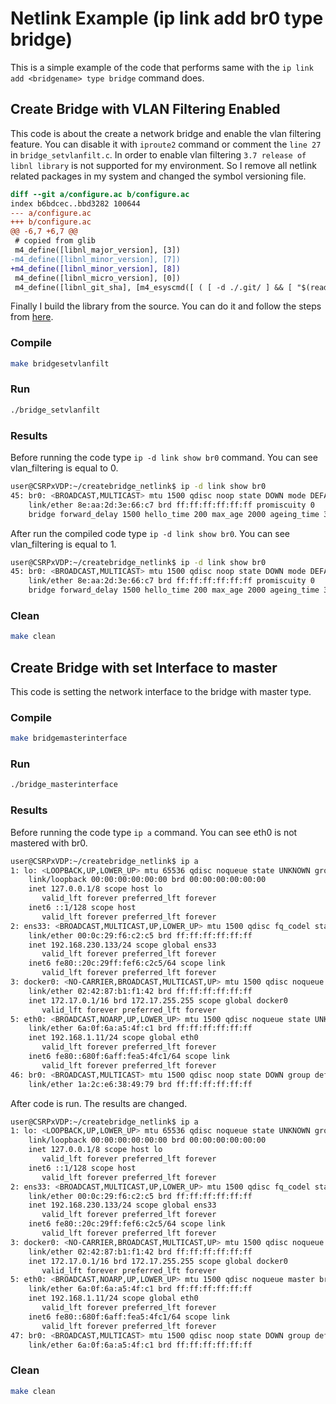 #  Netlink Example (ip link add br0 type bridge)

This is a simple example of the code that performs same with the `ip link add <bridgename> type bridge` command does.

## Create Bridge with  VLAN Filtering Enabled

This code is about the create a network bridge and enable the vlan filtering feature. You can disable it with `iproute2` command or comment the `line 27` in `bridge_setvlanfilt.c`. In order to enable vlan filtering `3.7 release of libnl library` is not supported for my environment. So I remove all netlink related packages in my system and changed the symbol versioning file.

```diff
diff --git a/configure.ac b/configure.ac
index b6bdcec..bbd3282 100644
--- a/configure.ac
+++ b/configure.ac
@@ -6,7 +6,7 @@
 # copied from glib
 m4_define([libnl_major_version], [3])
-m4_define([libnl_minor_version], [7])
+m4_define([libnl_minor_version], [8])
 m4_define([libnl_micro_version], [0])
 m4_define([libnl_git_sha], [m4_esyscmd([ ( [ -d ./.git/ ] && [ "$(readlink -f ./.git/)" = "$(readlink -f "$(git rev-parse --git-dir 2>/dev/null)" 2>/dev/null)" ] && git rev-parse --verify -q HEAD 2>/dev/null ) || true ])])
```

 Finally I build the library from the source. You can do it and follow the steps from [here](https://www.linuxfromscratch.org/blfs/view/svn/basicnet/libnl.html).

### Compile

```bash
make bridgesetvlanfilt
```

### Run

```bash
./bridge_setvlanfilt
```

### Results

Before running the code type `ip -d link show br0` command. You can see vlan_filtering is equal to 0.

```bash
user@CSRPxVDP:~/createbridge_netlink$ ip -d link show br0
45: br0: <BROADCAST,MULTICAST> mtu 1500 qdisc noop state DOWN mode DEFAULT group default qlen 1000
    link/ether 8e:aa:2d:3e:66:c7 brd ff:ff:ff:ff:ff:ff promiscuity 0 
    bridge forward_delay 1500 hello_time 200 max_age 2000 ageing_time 30000 stp_state 0 priority 32768 vlan_filtering 0 vlan_protocol 802.1Q bridge_id 8000.0:0:0:0:0:0 designated_root 8000.0:0:0:0:0:0 root_port 0 root_path_cost 0 topology_change 0 topology_change_detected 0 hello_timer    0.00 tcn_timer    0.00 topology_change_timer    0.00 gc_timer    0.00 vlan_default_pvid 1 vlan_stats_enabled 0 group_fwd_mask 0 group_address 01:80:c2:00:00:00 mcast_snooping 1 mcast_router 1 mcast_query_use_ifaddr 0 mcast_querier 0 mcast_hash_elasticity 16 mcast_hash_max 4096 mcast_last_member_count 2 mcast_startup_query_count 2 mcast_last_member_interval 100 mcast_membership_interval 26000 mcast_querier_interval 25500 mcast_query_interval 12500 mcast_query_response_interval 1000 mcast_startup_query_interval 3124 mcast_stats_enabled 0 mcast_igmp_version 2 mcast_mld_version 1 nf_call_iptables 0 nf_call_ip6tables 0 nf_call_arptables 0 addrgenmode eui64 numtxqueues 1 numrxqueues 1 gso_max_size 65536 gso_max_segs 65535 
```

After run the compiled code type `ip -d link show br0`. You can see vlan_filtering is equal to 1.

```bash
user@CSRPxVDP:~/createbridge_netlink$ ip -d link show br0
45: br0: <BROADCAST,MULTICAST> mtu 1500 qdisc noop state DOWN mode DEFAULT group default qlen 1000
    link/ether 8e:aa:2d:3e:66:c7 brd ff:ff:ff:ff:ff:ff promiscuity 0 
    bridge forward_delay 1500 hello_time 200 max_age 2000 ageing_time 30000 stp_state 0 priority 32768 vlan_filtering 1 vlan_protocol 802.1Q bridge_id 8000.0:0:0:0:0:0 designated_root 8000.0:0:0:0:0:0 root_port 0 root_path_cost 0 topology_change 0 topology_change_detected 0 hello_timer    0.00 tcn_timer    0.00 topology_change_timer    0.00 gc_timer    0.00 vlan_default_pvid 1 vlan_stats_enabled 0 group_fwd_mask 0 group_address 01:80:c2:00:00:00 mcast_snooping 1 mcast_router 1 mcast_query_use_ifaddr 0 mcast_querier 0 mcast_hash_elasticity 16 mcast_hash_max 4096 mcast_last_member_count 2 mcast_startup_query_count 2 mcast_last_member_interval 100 mcast_membership_interval 26000 mcast_querier_interval 25500 mcast_query_interval 12500 mcast_query_response_interval 1000 mcast_startup_query_interval 3124 mcast_stats_enabled 0 mcast_igmp_version 2 mcast_mld_version 1 nf_call_iptables 0 nf_call_ip6tables 0 nf_call_arptables 0 addrgenmode eui64 numtxqueues 1 numrxqueues 1 gso_max_size 65536 gso_max_segs 65535 
```

### Clean

```bash
make clean
```

##  Create Bridge with  set Interface to master

This code is setting the network interface to the bridge with master type.

### Compile

```bash
make bridgemasterinterface
```

### Run

```bash
./bridge_masterinterface
```

### Results

Before running the code type `ip a` command. You can see eth0 is not mastered with br0.


```bash
user@CSRPxVDP:~/createbridge_netlink$ ip a
1: lo: <LOOPBACK,UP,LOWER_UP> mtu 65536 qdisc noqueue state UNKNOWN group default qlen 1000
    link/loopback 00:00:00:00:00:00 brd 00:00:00:00:00:00
    inet 127.0.0.1/8 scope host lo
       valid_lft forever preferred_lft forever
    inet6 ::1/128 scope host 
       valid_lft forever preferred_lft forever
2: ens33: <BROADCAST,MULTICAST,UP,LOWER_UP> mtu 1500 qdisc fq_codel state UP group default qlen 1000
    link/ether 00:0c:29:f6:c2:c5 brd ff:ff:ff:ff:ff:ff
    inet 192.168.230.133/24 scope global ens33
       valid_lft forever preferred_lft forever
    inet6 fe80::20c:29ff:fef6:c2c5/64 scope link 
       valid_lft forever preferred_lft forever
3: docker0: <NO-CARRIER,BROADCAST,MULTICAST,UP> mtu 1500 qdisc noqueue state DOWN group default 
    link/ether 02:42:87:b1:f1:42 brd ff:ff:ff:ff:ff:ff
    inet 172.17.0.1/16 brd 172.17.255.255 scope global docker0
       valid_lft forever preferred_lft forever
5: eth0: <BROADCAST,NOARP,UP,LOWER_UP> mtu 1500 qdisc noqueue state UNKNOWN group default qlen 1000
    link/ether 6a:0f:6a:a5:4f:c1 brd ff:ff:ff:ff:ff:ff
    inet 192.168.1.11/24 scope global eth0
       valid_lft forever preferred_lft forever
    inet6 fe80::680f:6aff:fea5:4fc1/64 scope link 
       valid_lft forever preferred_lft forever
46: br0: <BROADCAST,MULTICAST> mtu 1500 qdisc noop state DOWN group default qlen 1000
    link/ether 1a:2c:e6:38:49:79 brd ff:ff:ff:ff:ff:ff
```

After code is run. The results are changed.

```bash
user@CSRPxVDP:~/createbridge_netlink$ ip a
1: lo: <LOOPBACK,UP,LOWER_UP> mtu 65536 qdisc noqueue state UNKNOWN group default qlen 1000
    link/loopback 00:00:00:00:00:00 brd 00:00:00:00:00:00
    inet 127.0.0.1/8 scope host lo
       valid_lft forever preferred_lft forever
    inet6 ::1/128 scope host 
       valid_lft forever preferred_lft forever
2: ens33: <BROADCAST,MULTICAST,UP,LOWER_UP> mtu 1500 qdisc fq_codel state UP group default qlen 1000
    link/ether 00:0c:29:f6:c2:c5 brd ff:ff:ff:ff:ff:ff
    inet 192.168.230.133/24 scope global ens33
       valid_lft forever preferred_lft forever
    inet6 fe80::20c:29ff:fef6:c2c5/64 scope link 
       valid_lft forever preferred_lft forever
3: docker0: <NO-CARRIER,BROADCAST,MULTICAST,UP> mtu 1500 qdisc noqueue state DOWN group default 
    link/ether 02:42:87:b1:f1:42 brd ff:ff:ff:ff:ff:ff
    inet 172.17.0.1/16 brd 172.17.255.255 scope global docker0
       valid_lft forever preferred_lft forever
5: eth0: <BROADCAST,NOARP,UP,LOWER_UP> mtu 1500 qdisc noqueue master br0 state UNKNOWN group default qlen 1000
    link/ether 6a:0f:6a:a5:4f:c1 brd ff:ff:ff:ff:ff:ff
    inet 192.168.1.11/24 scope global eth0
       valid_lft forever preferred_lft forever
    inet6 fe80::680f:6aff:fea5:4fc1/64 scope link 
       valid_lft forever preferred_lft forever
47: br0: <BROADCAST,MULTICAST> mtu 1500 qdisc noop state DOWN group default qlen 1000
    link/ether 6a:0f:6a:a5:4f:c1 brd ff:ff:ff:ff:ff:ff
```

### Clean

```bash
make clean
```
